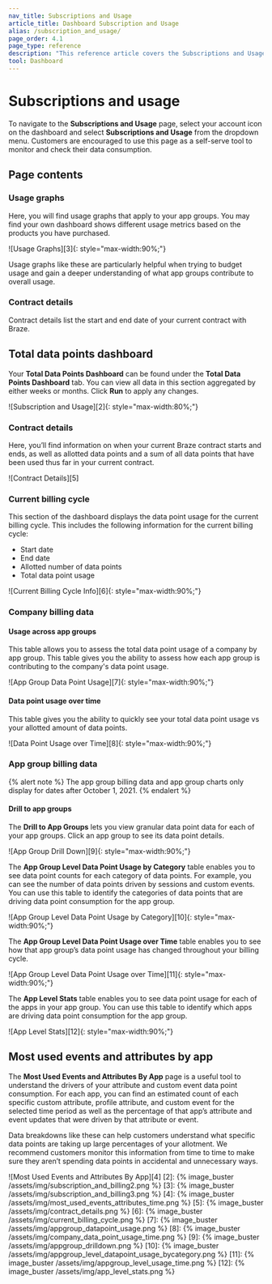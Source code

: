 ```yaml
---
nav_title: Subscriptions and Usage
article_title: Dashboard Subscription and Usage
alias: /subscription_and_usage/
page_order: 4.1
page_type: reference
description: "This reference article covers the Subscriptions and Usage page, where you can monitor and check your data consumption."
tool: Dashboard
---
```


# Subscriptions and usage

To navigate to the **Subscriptions and Usage** page, select your account icon on the dashboard and select __Subscriptions and Usage__ from the dropdown menu. Customers are encouraged to use this page as a self-serve tool to monitor and check their data consumption.

## Page contents

### Usage graphs

Here, you will find usage graphs that apply to your app groups. You may find your own dashboard shows different usage metrics based on the products you have purchased.

!\[Usage Graphs\]\[3\]{: style="max-width:90%;"}

Usage graphs like these are particularly helpful when trying to budget usage and gain a deeper understanding of what app groups contribute to overall usage.

### Contract details

Contract details list the start and end date of your current contract with Braze.

## Total data points dashboard

Your **Total Data Points Dashboard** can be found under the __Total Data Points Dashboard__ tab. You can view all data in this section aggregated by either weeks or months. Click **Run** to apply any changes.

!\[Subscription and Usage\]\[2\]{: style="max-width:80%;"}

### Contract details

Here, you’ll find information on when your current Braze contract starts and ends, as well as allotted data points and a sum of all data points that have been used thus far in your current contract.

!\[Contract Details\]\[5\]

### Current billing cycle

This section of the dashboard displays the data point usage for the current billing cycle. This includes the following information for the current billing cycle:
- Start date
- End date
- Allotted number of data points
- Total data point usage

!\[Current Billing Cycle Info\]\[6\]{: style="max-width:90%;"}

### Company billing data

#### Usage across app groups

This table allows you to assess the total data point usage of a company by app group. This table gives you the ability to assess how each app group is contributing to the company's data point usage.

!\[App Group Data Point Usage\]\[7\]{: style="max-width:90%;"}

#### Data point usage over time

This table gives you the ability to quickly see your total data point usage vs your allotted amount of data points.

!\[Data Point Usage over Time\]\[8\]{: style="max-width:90%;"}

### App group billing data

{% alert note %}
The app group billing data and app group charts only display for dates after October 1, 2021.
{% endalert %}

#### Drill to app groups

The **Drill to App Groups** lets you view granular data point data for each of your app groups. Click an app group to see its data point details.

!\[App Group Drill Down\]\[9\]{: style="max-width:90%;"}

The **App Group Level Data Point Usage by Category** table enables you to see data point counts for each category of data points. For example, you can see the number of data points driven by sessions and custom events. You can use this table to identify the categories of data points that are driving data point consumption for the app group.

!\[App Group Level Data Point Usage by Category\]\[10\]{: style="max-width:90%;"}

The **App Group Level Data Point Usage over Time** table enables you to see how that app group’s data point usage has changed throughout your billing cycle.

!\[App Group Level Data Point Usage over Time\]\[11\]{: style="max-width:90%;"}

The **App Level Stats** table enables you to see data point usage for each of the apps in your app group. You can use this table to identify which apps are driving data point consumption for the app group.

!\[App Level Stats\]\[12\]{: style="max-width:90%;"}

## Most used events and attributes by app

The **Most Used Events and Attributes By App** page is a useful tool to understand the drivers of your attribute and custom event data point consumption. For each app, you can find an estimated count of each specific custom attribute, profile attribute, and custom event for the selected time period as well as the percentage of that app’s attribute and event updates that were driven by that attribute or event.

Data breakdowns like these can help customers understand what specific data points are taking up large percentages of your allotment. We recommend customers monitor this information from time to time to make sure they aren’t spending data points in accidental and unnecessary ways.

!\[Most Used Events and Attributes By App\]\[4\]
[2]: {% image_buster /assets/img/subscription_and_billing2.png %} [3]: {% image_buster /assets/img/subscription_and_billing3.png %} [4]: {% image_buster /assets/img/most_used_events_attributes_time.png %} [5]: {% image_buster /assets/img/contract_details.png %} [6]: {% image_buster /assets/img/current_billing_cycle.png %} [7]: {% image_buster /assets/img/appgroup_datapoint_usage.png %} [8]: {% image_buster /assets/img/company_data_point_usage_time.png %} [9]: {% image_buster /assets/img/appgroup_drilldown.png %} [10]: {% image_buster /assets/img/appgroup_level_datapoint_usage_bycategory.png %} [11]: {% image_buster /assets/img/appgroup_level_usage_time.png %} [12]: {% image_buster /assets/img/app_level_stats.png %}